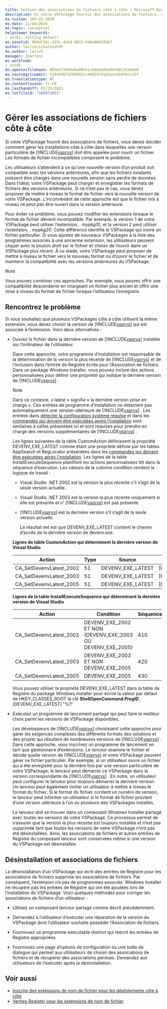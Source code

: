 ```yaml
---
title: Gestion des associations de fichiers côte à côte | Microsoft Docs
description: Si votre VSPackage fournit des associations de fichiers, décidez comment gérer les installations côte à côte dans lesquelles une version particulière de Visual Studio ouvre un fichier.
ms.custom: SEO-VS-2020
ms.date: 11/04/2016
ms.topic: conceptual
helpviewer_keywords:
- verbs, setting default
ms.assetid: 9b6df3bc-d15c-4a5d-9015-948a806193b7
author: leslierichardson95
ms.author: lerich
manager: jmartens
ms.workload:
- vssdk
ms.openlocfilehash: 083eef2454a9e805b1cb8b3e85a6d7d81263a0dd
ms.sourcegitcommit: f2916d8fd296b92cc402597d1d1eecda4f6cccbf
ms.translationtype: MT
ms.contentlocale: fr-FR
ms.lasthandoff: 03/25/2021
ms.locfileid: "105073051"
---
```

# <a name="manage-side-by-side-file-associations"></a>Gérer les associations de fichiers côte à côte

Si votre VSPackage fournit des associations de fichiers, vous devez décider comment gérer les installations côte à côte dans lesquelles une version particulière de [!INCLUDE[vsprvs](../code-quality/includes/vsprvs_md.md)] doit être appelée pour ouvrir un fichier. Les formats de fichier incompatibles composent le problème.

Les utilisateurs s’attendent à ce qu’une nouvelle version d’un produit soit compatible avec les versions antérieures, afin que les fichiers existants puissent être chargés dans une nouvelle version sans perdre de données. Dans l’idéal, votre VSPackage peut charger et enregistrer les formats de fichiers des versions antérieures. Si ce n’est pas le cas, vous devez proposer de mettre à niveau le format de fichier vers la nouvelle version de votre VSPackage. L’inconvénient de cette approche est que le fichier mis à niveau ne peut pas être ouvert dans la version antérieure.

Pour éviter ce problème, vous pouvez modifier les extensions lorsque le format de fichier devient incompatible. Par exemple, la version 1 de votre VSPackage peut utiliser l’extension, *. mypkg10*, et la version 2 peut utiliser l’extension, *. mypkg20*. Cette différence identifie le VSPackage qui ouvre un fichier particulier. Si vous ajoutez de nouveaux VSPackages à la liste des programmes associés à une ancienne extension, les utilisateurs peuvent cliquer avec le bouton droit sur le fichier et choisir de l’ouvrir dans un VSPackage plus récent. À ce stade, votre VSPackage peut proposer de mettre à niveau le fichier vers le nouveau format ou d’ouvrir le fichier et de maintenir la compatibilité avec les versions antérieures du VSPackage.

> [!NOTE]
> Vous pouvez combiner ces approches. Par exemple, vous pouvez offrir une compatibilité descendante en chargeant un fichier plus ancien et offrir une mise à niveau du format de fichier lorsque l’utilisateur l’enregistre.

## <a name="face-the-problem"></a>Rencontrez le problème

Si vous souhaitez que plusieurs VSPackages côte à côte utilisent la même extension, vous devez choisir la version de [!INCLUDE[vsprvs](../code-quality/includes/vsprvs_md.md)] qui est associée à l’extension. Voici deux alternatives :

- Ouvrez le fichier dans la dernière version de [!INCLUDE[vsprvs](../code-quality/includes/vsprvs_md.md)] installée sur l’ordinateur de l’utilisateur.

   Dans cette approche, votre programme d’installation est responsable de la détermination de la version la plus récente de [!INCLUDE[vsprvs](../code-quality/includes/vsprvs_md.md)] et de l’inclusion dans l’entrée de Registre écrite pour l’Association de fichiers. Dans un package Windows Installer, vous pouvez inclure des actions personnalisées pour définir une propriété qui indique la dernière version de [!INCLUDE[vsprvs](../code-quality/includes/vsprvs_md.md)] .

  > [!NOTE]
  > Dans ce contexte, « latest » signifie « la dernière version prise en charge ». Ces entrées de programme d’installation ne détectent pas automatiquement une version ultérieure de [!INCLUDE[vsprvs](../code-quality/includes/vsprvs_md.md)] . Les entrées dans [détecter la configuration système requise](../extensibility/internals/detecting-system-requirements.md) et dans les [commandes qui doivent être exécutées après l’installation](../extensibility/internals/commands-that-must-be-run-after-installation.md) sont similaires à celles présentées ici et sont requises pour prendre en charge des versions supplémentaires de [!INCLUDE[vsprvs](../code-quality/includes/vsprvs_md.md)] .

   Les lignes suivantes de la table CustomAction définissent la propriété DEVENV_EXE_LATEST comme étant une propriété définie par les tables AppSearch et RegLocator présentées dans les [commandes qui doivent être exécutées après l’installation](../extensibility/internals/commands-that-must-be-run-after-installation.md). Les lignes de la table InstallExecuteSequence planifient les actions personnalisées tôt dans la séquence d’exécution. Les valeurs de la colonne condition rendent la logique de travail :

  - Visual Studio .NET 2002 est la version la plus récente s’il s’agit de la seule version actuelle.

  - Visual Studio .NET 2003 est la version la plus récente uniquement si elle est présente et n' [!INCLUDE[vsprvs](../code-quality/includes/vsprvs_md.md)] est pas présente.

  - [!INCLUDE[vsprvs](../code-quality/includes/vsprvs_md.md)] est la dernière version s’il s’agit de la seule version actuelle.

    Le résultat net est que DEVENV_EXE_LATEST contient le chemin d’accès de la dernière version de devenv.exe.

  **Lignes de table CustomAction qui déterminent la dernière version de Visual Studio**

  |Action|Type|Source|Cible|
  |------------|----------|------------|------------|
  |CA_SetDevenvLatest_2002|51|DEVENV_EXE_LATEST|[DEVENV_EXE_2002]|
  |CA_SetDevenvLatest_2003|51|DEVENV_EXE_LATEST|[DEVENV_EXE_2003]|
  |CA_SetDevenvLatest_2005|51|DEVENV_EXE_LATEST|[DEVENV_EXE_2005]|

  **Lignes de la table InstallExecuteSequence qui déterminent la dernière version de Visual Studio**

  |Action|Condition|Séquence|
  |------------|---------------|--------------|
  |CA_SetDevenvLatest_2002|DEVENV_EXE_2002 ET NON (DEVENV_EXE_2003 OU DEVENV_EXE_2005)|410|
  |CA_SetDevenvLatest_2003|DEVENV_EXE_2003 ET NON DEVENV_EXE_2005|420|
  |CA_SetDevenvLatest_2005|DEVENV_EXE_2005|430|

   Vous pouvez utiliser la propriété DEVENV_EXE_LATEST dans la table de Registre du package Windows Installer pour écrire la valeur par défaut de HKEY_CLASSES_ROOT la clé **ShellOpenCommand *ProgID*** , [DEVENV_EXE_LATEST] "%1"

- Exécutez un programme de lancement partagé qui peut faire le meilleur choix parmi les versions de VSPackage disponibles.

   Les développeurs de [!INCLUDE[vsprvs](../code-quality/includes/vsprvs_md.md)] choisissent cette approche pour gérer les exigences complexes des différents formats des solutions et des projets qui résultent de nombreuses versions de [!INCLUDE[vsprvs](../code-quality/includes/vsprvs_md.md)] . Dans cette approche, vous inscrivez un programme de lancement en tant que gestionnaire d’extensions. Le lanceur examine le fichier et décide quelle version de [!INCLUDE[vsprvs](../code-quality/includes/vsprvs_md.md)] et votre VSPackage peuvent gérer ce fichier particulier. Par exemple, si un utilisateur ouvre un fichier qui a été enregistré pour la dernière fois par une version particulière de votre VSPackage, le lanceur peut démarrer ce VSPackage dans la version correspondante de [!INCLUDE[vsprvs](../code-quality/includes/vsprvs_md.md)] . En outre, un utilisateur peut configurer le lanceur pour toujours démarrer la dernière version. Un lanceur peut également inviter un utilisateur à mettre à niveau le format du fichier. Si le format du fichier contient un numéro de version, le lanceur peut informer un utilisateur si le format de fichier provient d’une version ultérieure à l’un ou plusieurs des VSPackages installés.

   Le lanceur doit se trouver dans un composant Windows Installer partagé avec toutes les versions de votre VSPackage. Ce processus permet de s’assurer que la version la plus récente est toujours installée et n’est pas supprimée tant que toutes les versions de votre VSPackage n’ont pas été désinstallées. Ainsi, les associations de fichiers et autres entrées de Registre du composant lanceur sont conservées même si une version du VSPackage est désinstallée.

## <a name="uninstall-and-file-associations"></a>Désinstallation et associations de fichiers

La désinstallation d’un VSPackage qui écrit des entrées de Registre pour les associations de fichiers supprime les associations de fichiers. Par conséquent, l’extension n’a pas de programmes associés. Windows Installer ne récupère pas les entrées de Registre qui ont été ajoutées lors de l’installation du VSPackage. Voici quelques méthodes pour corriger les associations de fichiers d’un utilisateur :

- Utilisez un composant lanceur partagé comme décrit précédemment.

- Demandez à l’utilisateur d’exécuter une réparation de la version du VSPackage dont l’utilisateur souhaite posséder l’Association de fichiers.

- Fournissez un programme exécutable distinct qui réécrit les entrées de Registre appropriées.

- Fournissez une page d’options de configuration ou une boîte de dialogue qui permet aux utilisateurs de choisir des associations de fichiers et de récupérer des associations perdues. Demandez aux utilisateurs de l’exécuter après la désinstallation.

## <a name="see-also"></a>Voir aussi

- [Inscrire des extensions de nom de fichier pour les déploiements côte à côte](../extensibility/registering-file-name-extensions-for-side-by-side-deployments.md)
- [Verbes Register pour les extensions de nom de fichier](../extensibility/registering-verbs-for-file-name-extensions.md)
